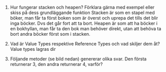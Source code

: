 1. Hur fungerar stacken och heapen? Förklara gärna med exempel eller skiss på dess 
grundläggande funktion
Stacken är som en stapel med böker, man får ta först boken som är överst och uprepa det tills det blir inga böcker. Dvs det går fort att ta bort.
Heapen är som att ha böcker i en bokhyllan, man får ta den bok man behöver direkt, utan att behöva ta bort andra böcker först som i stacken.

3. Vad är Value Types respektive Reference Types och vad skiljer dem åt?
   Value types lagras dir
   
5. Följande metoder (se bild nedan) genererar olika svar. Den första returnerar 3, den 
andra returnerar 4, varför? 
